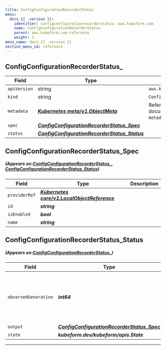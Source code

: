 ```yaml
---
title: ConfigConfigurationRecorderStatus 
menu:
  docs_{{ .version }}:
    identifier: configconfigurationrecorderstatus--aws.kubeform.com
    name: ConfigConfigurationRecorderStatus 
    parent: aws.kubeform.com-reference
    weight: 1
menu_name: docs_{{ .version }}
section_menu_id: reference
---
```


## ConfigConfigurationRecorderStatus_
| Field | Type | Description |
| ------ | ----- | ----------- |
| `apiVersion` | string | `aws.kubeform.com/v1alpha1` |
|    `kind` | string | `ConfigConfigurationRecorderStatus_` |
| `metadata` | ***[Kubernetes meta/v1.ObjectMeta](https://kubernetes.io/docs/reference/generated/kubernetes-api/v1.13/#objectmeta-v1-meta)***|Refer to the Kubernetes API documentation for the fields of the `metadata` field.|
| `spec` | ***[ConfigConfigurationRecorderStatus_Spec](#ConfigConfigurationRecorderStatus_Spec)***||
| `status` | ***[ConfigConfigurationRecorderStatus_Status](#ConfigConfigurationRecorderStatus_Status)***||
## ConfigConfigurationRecorderStatus_Spec
##### (Appears on:[ConfigConfigurationRecorderStatus_](#ConfigConfigurationRecorderStatus_), [ConfigConfigurationRecorderStatus_Status](#ConfigConfigurationRecorderStatus_Status))
| Field | Type | Description |
| ------ | ----- | ----------- |
| `providerRef` | ***[Kubernetes core/v1.LocalObjectReference](https://kubernetes.io/docs/reference/generated/kubernetes-api/v1.13/#localobjectreference-v1-core)***||
| `id` | ***string***||
| `isEnabled` | ***bool***||
| `name` | ***string***||
## ConfigConfigurationRecorderStatus_Status
##### (Appears on:[ConfigConfigurationRecorderStatus_](#ConfigConfigurationRecorderStatus_))
| Field | Type | Description |
| ------ | ----- | ----------- |
| `observedGeneration` | ***int64***| ***(Optional)*** Resource generation, which is updated on mutation by the API Server.|
| `output` | ***[ConfigConfigurationRecorderStatus_Spec](#ConfigConfigurationRecorderStatus_Spec)***| ***(Optional)*** |
| `state` | ***kubeform.dev/kubeform/apis.State***| ***(Optional)*** |
---
